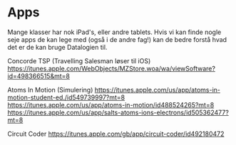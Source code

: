 Apps
====

Mange klasser har nok iPad's, eller andre tablets. Hvis vi kan finde
nogle seje apps de kan lege med (også i de andre fag!) kan de bedre
forstå hvad det er de kan bruge Datalogien til.


Concorde TSP (Travelling Salesman løser til iOS)
https://itunes.apple.com/WebObjects/MZStore.woa/wa/viewSoftware?id=498366515&mt=8

Atoms In Motion (Simulering)
https://itunes.apple.com/us/app/atoms-in-motion-student-ed./id549739997?mt=8
https://itunes.apple.com/us/app/atoms-in-motion/id488524265?mt=8
https://itunes.apple.com/us/app/salts-atoms-ions-electrons/id505362477?mt=8


Circuit Coder
https://itunes.apple.com/gb/app/circuit-coder/id492180472
